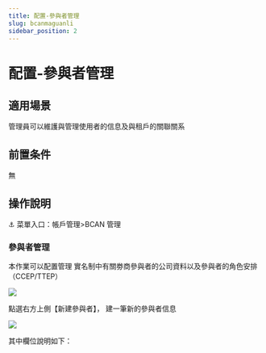 ```yaml
---
title: 配置-參與者管理
slug: bcanmaguanli
sidebar_position: 2
---
```



# 配置-參與者管理

## 適用場景

管理員可以維護與管理使用者的信息及與租戶的關聯關系

## 前置条件

無

## 操作說明

<div class="callout callout-bg-6 callout-border-6">
<p>⚓ 菜單入口：帳戶管理&gt;BCAN 管理</p>
</div>

### 參與者管理

本作業可以配置管理 實名制中有關劵商參與者的公司資料以及參與者的角色安排（CCEP/TTEP）

<img src="/assets/Q7qdbaOgUoKwKAx7AuDcPmX2nTp.png" src-width="3132" src-height="1046" align="center"/>

點選右方上側【新建參與者】， 建一筆新的參與者信息

<img src="/assets/RcElbLLhRoeES5x4wmWc4PdZnwc.png" src-width="3248" src-height="1630" align="center"/>

其中欄位說明如下：

